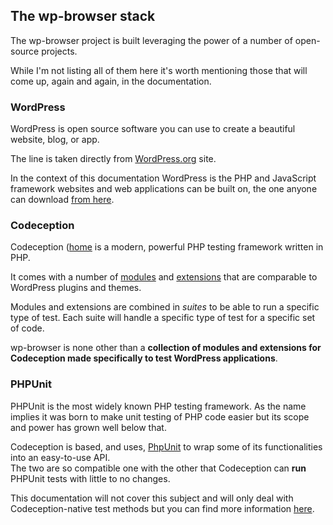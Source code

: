 ## The wp-browser stack

The wp-browser project is built leveraging the power of a number of open-source projects.  

While I'm not listing all of them here it's worth mentioning those that will come up, again and again, in the documentation.

### WordPress

WordPress is open source software you can use to create a beautiful website, blog, or app.  

The line is taken directly from [WordPress.org](https://wordpress.org/) site. 
 
In the context of this documentation WordPress is the PHP and JavaScript framework websites and web applications can be built on, the one anyone can download [from here](https://wordpress.org/download/).

### Codeception

Codeception ([home](http://codeception.com/ "Codeception - BDD-style PHP testing.") is a modern, powerful PHP testing framework written in PHP.  

It comes with a number of [modules](https://codeception.com/docs/06-ModulesAndHelpers) and [extensions](https://codeception.com/extensions) that are comparable to WordPress plugins and themes.  

Modules and extensions are combined in *suites* to be able to run a specific type of test. Each suite will handle a specific type of test for a specific set of code.

wp-browser is none other than a **collection of modules and extensions for Codeception made specifically to test WordPress applications**.

### PHPUnit

PHPUnit is the most widely known PHP testing framework. As the name implies it was born to make unit testing of PHP code easier but its scope and power has grown well below that.  

Codeception is based, and uses, [PhpUnit](https://phpunit.de/ "PHPUnit – The PHP Testing Framework") to wrap some of its functionalities into an easy-to-use API.  
The two are so compatible one with the other that Codeception can **run** PHPUnit tests with little to no changes.

This documentation will not cover this subject and will only deal with Codeception-native test methods but you can find more information [here](https://codeception.com/docs/05-UnitTests).

